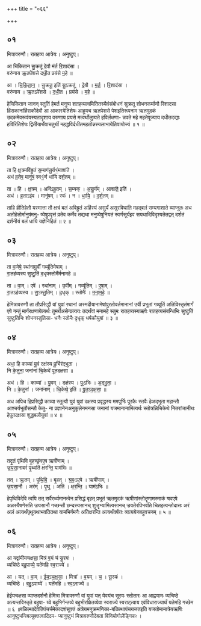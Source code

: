 +++
title = "०६६"

+++


## ०१
मित्रावरुणौ। रातहव्य आत्रेयः। अनुष्टुप्।

आ चि॑कितान सु॒क्रतू॑ दे॒वौ म॑र्त रि॒शाद॑सा ।  
वरु॑णाय ऋ॒तपे॑शसे दधी॒त प्रय॑से म॒हे ॥

आ । चि॒कि॒ता॒न॒ । सु॒क्रतू॒ इति॑ सु॒ऽक्रतू॑ । दे॒वौ । म॒र्त॒ । रि॒शाद॑सा ।  
वरु॑णाय । ऋ॒तऽपे॑शसे । द॒धी॒त । प्रय॑से । म॒हे ॥

हेचिकितान जानन् स्तुतिं हेमर्त मनुष्य शतहव्यत्वमितितस्यैवंसंबोधनं सुक्रतू शोभनकर्माणौ रिशादसा हिंसकानांहिंसकौदेवौ आ आकारयेतिशेषः आहूयच ऋतपेशसे पेशइतिरूपनाम ऋतमुदकं उदकमेवरूपंयस्यतादृशाय वरुणाय प्रयसे मत्वर्थोलुप्यते हविर्लक्षणा- न्नवते महे महतेपूज्याय दधीतदद्याः हविरितिशेषः द्वितीयार्थेवाचतुर्थी महद्धविर्दधीतमहतोन्नस्यलाभायेतिवायोज्यं ॥ १ ॥

## ०२
मित्रावरुणौ। रातहव्य आत्रेयः। अनुष्टुप्।

ता हि क्ष॒त्रमवि॑ह्रुतं स॒म्यग॑सु॒र्य१॒॑माशा॑ते ।  
अध॑ व्र॒तेव॒ मानु॑षं॒ स्व१॒॑र्ण धा॑यि दर्श॒तम् ॥

ता । हि । क्ष॒त्रम् । अवि॑ऽह्रुतम् । स॒म्यक् । अ॒सु॒र्य॑म् । आशा॑ते॒ इति॑ ।  
अध॑ । व्र॒ताऽइ॑व । मानु॑षम् । स्वः॑ । न । धा॒यि॒ । द॒र्श॒तम् ॥

ताहि हीतिहेतौ यस्मात्ता तौ क्षत्रं बलं अविह्रुतं अहिंस्यं असुर्यं असुरविघाति महद्बलं सम्यगाशाते व्याप्नुतः अध अतोहेतोर्मानुषंमनु- ष्येषुप्रवृत्तं व्रतेव कर्मेव तद्यथा मनुष्येषुनियतं स्वर्णसूर्यइव सयथादिविदृश्यतेतद्वत् दर्शतं दर्शनीयं बलं धायि यज्ञेनिहितं ॥ २ ॥

## ०३
मित्रावरुणौ। रातहव्य आत्रेयः। अनुष्टुप्।

ता वा॒मेषे॒ रथा॑नामु॒र्वीं गव्यू॑तिमेषाम् ।  
रा॒तह॑व्यस्य सुष्टु॒तिं द॒धृक्स्तोमै॑र्मनामहे ॥

ता । वा॒म् । एषे॑ । रथा॑नाम् । उ॒र्वीम् । गव्यू॑तिम् । ए॒षा॒म् ।  
रा॒तऽह॑व्यस्य । सु॒ऽस्तु॒तिम् । द॒धृक् । स्तोमैः॑ । म॒ना॒म॒हे॒ ॥

हेमित्रावरुणौ ता तौप्रसिद्धौ वां युवां रथानां अस्मदीयानामेषांपुरतोवर्तमानानां उर्वी प्रभूतां गव्यूतिं अतिविस्तृतंमार्गं एषे गन्तुं मार्गरक्षणायेत्यर्थः तुमर्थेअसेन्प्रत्ययः तदर्थंवां मनामहे स्तुमः रातहव्यस्यऋषेः रातहव्यसंबन्धिभिः सुष्टुतिं सुष्टुतिभिः शोभनस्तुतिसा- धनैः स्तोमैः दृधृक् धर्षकौयुवां ॥ ३ ॥

## ०४
मित्रावरुणौ। रातहव्य आत्रेयः। अनुष्टुप्।

अधा॒ हि काव्या॑ यु॒वं दक्ष॑स्य पू॒र्भिर॑द्भुता ।  
नि के॒तुना॒ जना॑नां चि॒केथे॑ पूतदक्षसा ॥

अध॑ । हि । काव्या॑ । यु॒वम् । दक्ष॑स्य । पूः॒ऽभिः । अ॒द्भु॒ता॒ ।  
नि । के॒तुना॑ । जना॑नाम् । चि॒केथे॒ इति॑ । पू॒त॒ऽद॒क्ष॒सा॒ ॥

अध अपिच हिप्रसिद्धौ काव्या स्तुत्यौ युवं युवां दक्षस्य प्रवृद्धस्य ममपूर्भिः पूरकैः स्तवैः हेअद्भुता महान्तौ आश्चर्यभूतौसन्तौ केतु- ना प्रज्ञानेनअनुकूलेनमनसा जनानां यजमानानामित्यर्थः स्तोत्रन्निचिकेथे नितरांजानीथः हेपूतदक्षसा शुद्धबलौयुवां ॥ ४ ॥

## ०५
मित्रावरुणौ। रातहव्य आत्रेयः। अनुष्टुप्।

तदृ॒तं पृ॑थिवि बृ॒हच्छ्र॑वए॒ष ऋषी॑णाम् ।  
ज्र॒य॒सा॒नावरं॑ पृ॒थ्वति॑ क्षरन्ति॒ याम॑भिः ॥

तत् । ऋ॒तम् । पृ॒थि॒वि॒ । बृ॒हत् । श्र॒वः॒ऽए॒षे । ऋषी॑णाम् ।  
ज्र॒य॒सा॒नौ । अर॑म् । पृ॒थु । अति॑ । क्ष॒र॒न्ति॒ । याम॑ऽभिः ॥

हेपृथिविदेवि त्वयि तत् सर्वैरर्थ्यमानत्वेन प्रसिद्धं बृहत् प्रभूतं ऋतमुदकं ऋषीणांस्तोतॄणामस्माकं श्रवएषे अन्नस्यैषणेसति ज्रयसानौ गच्छन्तौ छन्दस्यसानच् शुजॄभ्यामित्यसानच् ज्रयतेरपिभवति चितइत्यन्तोदात्तः अरं अलं अत्यर्थंपृथुयथाभवतितथा यामभिर्गमनैः अतिक्षरन्ति अत्यर्थंवर्षत्तः व्यत्ययेनबहुवचनम् ॥ ५ ॥

## ०६
मित्रावरुणौ। रातहव्य आत्रेयः। अनुष्टुप्।

आ यद्वा॑मीयचक्षसा॒ मित्र॑ व॒यं च॑ सू॒रयः॑ ।  
व्यचि॑ष्ठे बहु॒पाय्ये॒ यते॑महि स्व॒राज्ये॑ ॥

आ । यत् । वा॒म् । ई॒य॒ऽच॒क्ष॒सा॒ । मित्रा॑ । व॒यम् । च॒ । सू॒रयः॑ ।  
व्यचि॑ष्ठे । ब॒हु॒ऽपाय्ये॑ । यते॑महि । स्व॒ऽराज्ये॑ ॥

हेईयचक्षसा व्याप्तदर्शनौ हेमित्रा मित्रावरुणौ वां युवां यत् येवयंच सूरयः स्तोतारः आ आह्वयामः व्यचिष्ठे अत्यन्तविस्तृते बहुपा- य्ये बहुभिर्गन्तव्ये बहुभीरक्षितव्येवा स्वराज्ये स्वराट्त्वाय एवंविधाराज्यार्थं यतेमहि गच्छेम ॥ ६ ॥बळिल्थादेवेतिपंचर्चमेकादशंसूक्तं अत्रेयमनुक्रमणिका-बळित्थापंचयजतइति यजतोमामात्रेयऋषिः आनुष्टुभन्त्वित्युक्तत्वादिदम- प्यानुष्टुभं मित्रावरुणौदेवता विनियोगोलैङ्गिकः ।